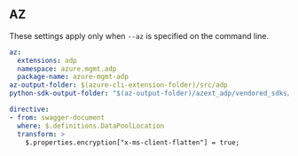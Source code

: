 ## AZ

These settings apply only     when `--az` is specified on the command line.

``` yaml $(az) && $(target-mode) != 'core'
az:
  extensions: adp
  namespace: azure.mgmt.adp
  package-name: azure-mgmt-adp
az-output-folder: $(azure-cli-extension-folder)/src/adp
python-sdk-output-folder: "$(az-output-folder)/azext_adp/vendored_sdks/adp"

directive:
- from: swagger-document
  where: $.definitions.DataPoolLocation
  transform: >
    $.properties.encryption["x-ms-client-flatten"] = true;
```
